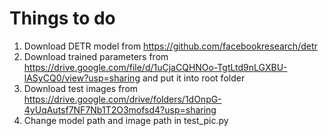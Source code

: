 # Things to do
1. Download DETR model from https://github.com/facebookresearch/detr
2. Download trained parameters from https://drive.google.com/file/d/1uCjaCQHNOo-TgtLtd9nLGXBU-lASyCQ0/view?usp=sharing and put it into        root folder
3. Download test images from https://drive.google.com/drive/folders/1dOnpG-4yUqAutsf7NF7Nb1T2O3mofsd4?usp=sharing
4. Change model path and image path in test_pic.py
